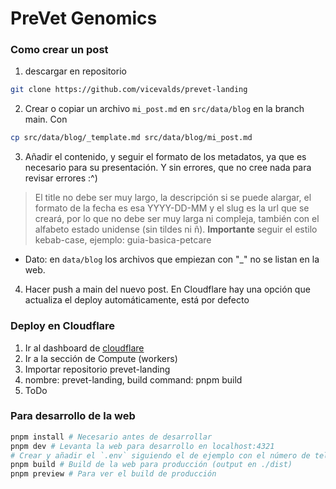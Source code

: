 # PreVet Genomics

### Como crear un post

1. descargar en repositorio

```bash
git clone https://github.com/vicevalds/prevet-landing
```

2. Crear o copiar un archivo `mi_post.md` en `src/data/blog` en la branch main. Con

```bash
cp src/data/blog/_template.md src/data/blog/mi_post.md
```

3. Añadir el contenido, y seguir el formato de los metadatos, ya que es necesario para su presentación. Y sin errores, que no cree nada para revisar errores :^)
>El title no debe ser muy largo, la descripción si se puede alargar, el formato de la fecha es esa YYYY-DD-MM y el slug es la url que se creará, por lo que no debe ser muy larga ni compleja, también con el alfabeto estado unidense (sin tildes ni ñ). **Importante** seguir el estilo kebab-case, ejemplo: guia-basica-petcare
- Dato: en `data/blog` los archivos que empiezan con "_" no se listan en la web. 

4. Hacer push a main del nuevo post. En Cloudflare hay una opción que actualiza el deploy automáticamente, está por defecto

### Deploy en Cloudflare

1. Ir al dashboard de [cloudflare](https://dash.cloudflare.com/login)
2. Ir a la sección de Compute (workers)
3. Importar repositorio prevet-landing
4. nombre: prevet-landing, build command: pnpm build
5. ToDo

### Para desarrollo de la web

```bash
pnpm install # Necesario antes de desarrollar
pnpm dev # Levanta la web para desarrollo en localhost:4321
# Crear y añadir el `.env` siguiendo el de ejemplo con el número de teléfono.
pnpm build # Build de la web para producción (output en ./dist)
pnpm preview # Para ver el build de producción
```
